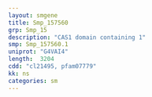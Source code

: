 ```yaml
---
layout: smgene
title: Smp_157560
grp: Smp_15
description: "CAS1 domain containing 1"
smp: Smp_157560.1
uniprot: "G4VAI4"
length:  3204
cdd: "cl21495, pfam07779"
kk: ns
categories: sm
---
```

